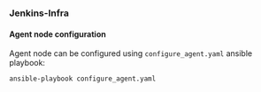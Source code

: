 ### Jenkins-Infra

#### Agent node configuration
Agent node can be configured using `configure_agent.yaml` ansible playbook:
```
ansible-playbook configure_agent.yaml 
```
